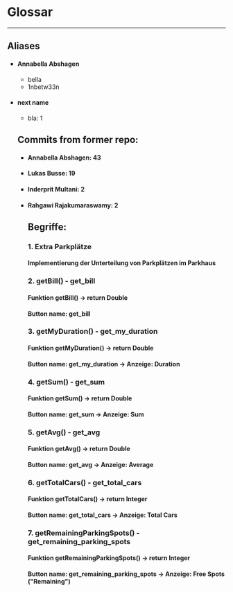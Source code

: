 # Glossar
---------------------
<!DOCTYPE html>
<html>
   <head>
       <h2>Aliases</h2>
   </head>
    <body>
        <ul style="list-style-type: square;">
            <li><h4>Annabella Abshagen</h4>
                <ul>
                    <li>bella</li>
                    <li>1nbetw33n</li>
                </ul>
            </li>
            <li><h4>next name</h4>
                <ul>
                    <li>bla: 1</li>
                </ul>
            </li>
    </body>
    

   <head>
        <h2>Commits from former repo:</h2>
   </head>
    <body>
        <ul style="list-style-type: square;">
            <li><h4>Annabella Abshagen:         43</h4></li>
            <li><h4>Lukas Busse:                19</h4></li>
            <li><h4>Inderprit Multani:          2</h4></li>
            <li><h4>Rahgawi Rajakumaraswamy:    2</h4></li>
   </body>
           
</html>




## Begriffe:

### 1. Extra Parkplätze
#### Implementierung der Unterteilung von Parkplätzen im Parkhaus

### 2. getBill() - get_bill
#### Funktion getBill() -> return Double
#### Button name: get_bill

### 3. getMyDuration() - get_my_duration
#### Funktion getMyDuration() -> return Double
#### Button name: get_my_duration -> Anzeige: Duration

### 4. getSum() - get_sum
#### Funktion getSum() -> return Double
#### Button name: get_sum -> Anzeige: Sum

### 5. getAvg() - get_avg
#### Funktion getAvg() -> return Double
#### Button name: get_avg -> Anzeige: Average

### 6. getTotalCars() - get_total_cars
#### Funktion getTotalCars() -> return Integer
#### Button name: get_total_cars -> Anzeige: Total Cars

### 7. getRemainingParkingSpots() - get_remaining_parking_spots
#### Funktion getRemainingParkingSpots() -> return Integer
#### Button name: get_remaining_parking_spots -> Anzeige: Free Spots ("Remaining")
